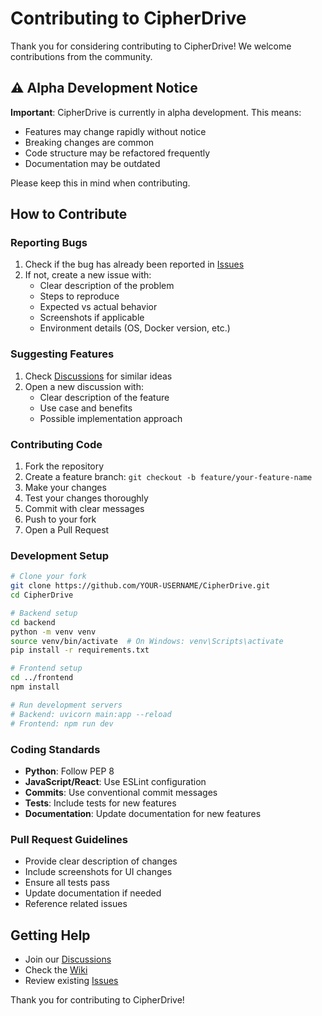 # Contributing to CipherDrive

Thank you for considering contributing to CipherDrive! We welcome contributions from the community.

## ⚠️ Alpha Development Notice

**Important**: CipherDrive is currently in alpha development. This means:

- Features may change rapidly without notice
- Breaking changes are common
- Code structure may be refactored frequently
- Documentation may be outdated

Please keep this in mind when contributing.

## How to Contribute

### Reporting Bugs

1. Check if the bug has already been reported in [Issues](https://github.com/InfamousMorningstar/CipherDrive/issues)
2. If not, create a new issue with:
   - Clear description of the problem
   - Steps to reproduce
   - Expected vs actual behavior
   - Screenshots if applicable
   - Environment details (OS, Docker version, etc.)

### Suggesting Features

1. Check [Discussions](https://github.com/InfamousMorningstar/CipherDrive/discussions) for similar ideas
2. Open a new discussion with:
   - Clear description of the feature
   - Use case and benefits
   - Possible implementation approach

### Contributing Code

1. Fork the repository
2. Create a feature branch: `git checkout -b feature/your-feature-name`
3. Make your changes
4. Test your changes thoroughly
5. Commit with clear messages
6. Push to your fork
7. Open a Pull Request

### Development Setup

```bash
# Clone your fork
git clone https://github.com/YOUR-USERNAME/CipherDrive.git
cd CipherDrive

# Backend setup
cd backend
python -m venv venv
source venv/bin/activate  # On Windows: venv\Scripts\activate
pip install -r requirements.txt

# Frontend setup
cd ../frontend
npm install

# Run development servers
# Backend: uvicorn main:app --reload
# Frontend: npm run dev
```

### Coding Standards

- **Python**: Follow PEP 8
- **JavaScript/React**: Use ESLint configuration
- **Commits**: Use conventional commit messages
- **Tests**: Include tests for new features
- **Documentation**: Update documentation for new features

### Pull Request Guidelines

- Provide clear description of changes
- Include screenshots for UI changes
- Ensure all tests pass
- Update documentation if needed
- Reference related issues

## Getting Help

- Join our [Discussions](https://github.com/InfamousMorningstar/CipherDrive/discussions)
- Check the [Wiki](https://github.com/InfamousMorningstar/CipherDrive/wiki)
- Review existing [Issues](https://github.com/InfamousMorningstar/CipherDrive/issues)

Thank you for contributing to CipherDrive!